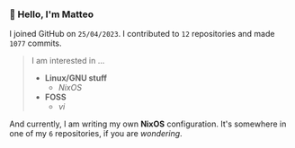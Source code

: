 ### 👋 Hello, I'm Matteo

I joined GitHub on `25/04/2023`.
I contributed to `12` repositories and made `1077` commits.

> I am interested in ...
> 
> - **Linux/GNU stuff**
>     - *NixOS*
> - **FOSS**
>   - *vi*

And currently, I am writing my own **NixOS** configuration. It's somewhere in one of my `6` repositories, if you are *wondering*.
